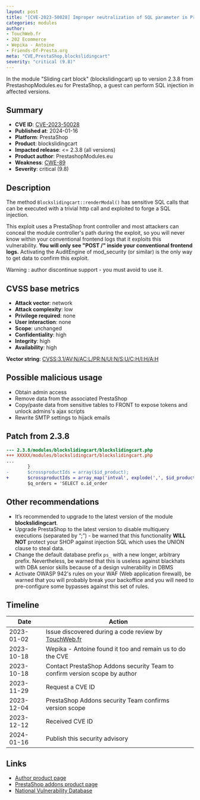 ```yaml
---
layout: post
title: "[CVE-2023-50028] Improper neutralization of SQL parameter in PrestashopModules.eu - Sliding cart block for PrestaShop"
categories: modules
author:
- TouchWeb.fr
- 202 Ecommerce
- Wepika - Antoine
- Friends-Of-Presta.org
meta: "CVE,PrestaShop,blockslidingcart"
severity: "critical (9.8)"
---
```


In the module "Sliding cart block" (blockslidingcart) up to version 2.3.8 from PrestashopModules.eu for PrestaShop, a guest can perform SQL injection in affected versions.


## Summary

* **CVE ID**: [CVE-2023-50028](https://cve.mitre.org/cgi-bin/cvename.cgi?name=CVE-2023-50028)
* **Published at**: 2024-01-16
* **Platform**: PrestaShop
* **Product**: blockslidingcart
* **Impacted release**: <= 2.3.8 (all versions)
* **Product author**: PrestashopModules.eu
* **Weakness**: [CWE-89](https://cwe.mitre.org/data/definitions/89.html)
* **Severity**: critical (9.8)

## Description

The method `Blockslidingcart::renderModal()` has sensitive SQL calls that can be executed with a trivial http call and exploited to forge a SQL injection.

This exploit uses a PrestaShop front controller and most attackers can conceal the module controller's path during the exploit, so you will never know within your conventional frontend logs that it exploits this vulnerability. **You will only see "POST /" inside your conventional frontend logs.** Activating the AuditEngine of mod_security (or similar) is the only way to get data to confirm this exploit.

Warning : author discontinue support - you must avoid to use it.

## CVSS base metrics

* **Attack vector**: network
* **Attack complexity**: low
* **Privilege required**: none
* **User interaction**: none
* **Scope**: unchanged
* **Confidentiality**: high
* **Integrity**: high
* **Availability**: high

**Vector string**: [CVSS:3.1/AV:N/AC:L/PR:N/UI:N/S:U/C:H/I:H/A:H](https://nvd.nist.gov/vuln-metrics/cvss/v3-calculator?vector=AV:N/AC:L/PR:N/UI:N/S:U/C:H/I:H/A:H)

## Possible malicious usage

* Obtain admin access
* Remove data from the associated PrestaShop
* Copy/paste data from sensitive tables to FRONT to expose tokens and unlock admins's ajax scripts
* Rewrite SMTP settings to hijack emails



## Patch from 2.3.8

```diff
--- 2.3.8/modules/blockslidingcart/blockslidingcart.php
+++ XXXXX/modules/blockslidingcart/blockslidingcart.php
...
        }
-       $crossproductIds = array($id_product);
+       $crossproductIds = array_map('intval', explode(',', $id_product));
        $q_orders = 'SELECT o.id_order
```

## Other recommendations

* It’s recommended to upgrade to the latest version of the module **blockslidingcart**.
* Upgrade PrestaShop to the latest version to disable multiquery executions (separated by “;”) - be warned that this functionality **WILL NOT** protect your SHOP against injection SQL which uses the UNION clause to steal data.
* Change the default database prefix `ps_` with a new longer, arbitrary prefix. Nevertheless, be warned that this is useless against blackhats with DBA senior skills because of a design vulnerability in DBMS
* Activate OWASP 942's rules on your WAF (Web application firewall), be warned that you will probably break your backoffice and you will need to pre-configure some bypasses against this set of rules.

## Timeline

| Date | Action |
|--|--|
| 2023-01-02 | Issue discovered during a code review by [TouchWeb.fr](https://www.touchweb.fr) |
| 2023-10-18 | Wepika - Antoine found it too and remain us to do the CVE |
| 2023-10-18 | Contact PrestaShop Addons security Team to confirm version scope by author |
| 2023-11-29 | Request a CVE ID |
| 2023-12-04 | PrestaShop Addons security Team confirms version scope |
| 2023-12-12 | Received CVE ID |
| 2024-01-16 | Publish this security advisory |

## Links

* [Author product page](https://prestashopmodules.eu/)
* [PrestaShop addons product page](https://addons.prestashop.com/en/express-checkout-process/3321-block-sliding-cart.html)
* [National Vulnerability Database](https://nvd.nist.gov/vuln/detail/CVE-2023-50028)
